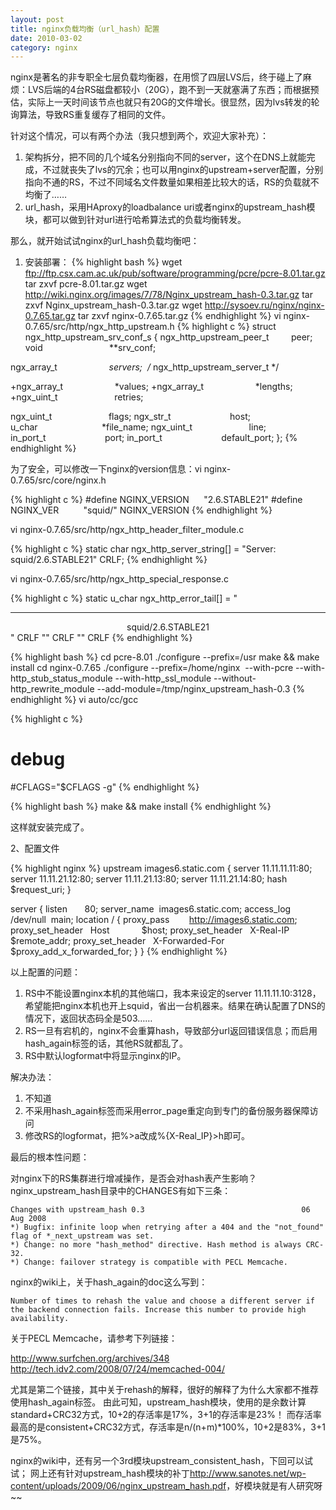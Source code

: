 ```yaml
---
layout: post
title: nginx负载均衡（url_hash）配置
date: 2010-03-02
category: nginx
---
```


nginx是著名的非专职全七层负载均衡器，在用惯了四层LVS后，终于碰上了麻烦：LVS后端的4台RS磁盘都较小（20G），跑不到一天就塞满了东西；而根据预估，实际上一天时间该节点也就只有20G的文件增长。很显然，因为lvs转发的轮询算法，导致RS重复缓存了相同的文件。

针对这个情况，可以有两个办法（我只想到两个，欢迎大家补充）：

1. 架构拆分，把不同的几个域名分别指向不同的server，这个在DNS上就能完成，不过就丧失了lvs的冗余；也可以用nginx的upstream+server配置，分别指向不通的RS，不过不同域名文件数量如果相差比较大的话，RS的负载就不均衡了……
2. url_hash，采用HAproxy的loadbalance uri或者nginx的upstream_hash模块，都可以做到针对url进行哈希算法式的负载均衡转发。

那么，就开始试试nginx的url_hash负载均衡吧：

1. 安装部署：
{% highlight bash %}
wget ftp://ftp.csx.cam.ac.uk/pub/software/programming/pcre/pcre-8.01.tar.gz
tar zxvf pcre-8.01.tar.gz
wget http://wiki.nginx.org/images/7/78/Nginx_upstream_hash-0.3.tar.gz
tar zxvf Nginx_upstream_hash-0.3.tar.gz
wget http://sysoev.ru/nginx/nginx-0.7.65.tar.gz
tar zxvf nginx-0.7.65.tar.gz
{% endhighlight %}
vi nginx-0.7.65/src/http/ngx_http_upstream.h
{% highlight c %}
struct ngx_http_upstream_srv_conf_s {
ngx_http_upstream_peer_t         peer;
void                           **srv_conf;

ngx_array_t                     *servers;  /* ngx_http_upstream_server_t */

+ngx_array_t                     *values;
+ngx_array_t                     *lengths;
+ngx_uint_t                       retries;

ngx_uint_t                       flags;
ngx_str_t                        host;
u_char                          *file_name;
ngx_uint_t                       line;
in_port_t                        port;
in_port_t                        default_port;
};
{% endhighlight %}

为了安全，可以修改一下nginx的version信息：vi nginx-0.7.65/src/core/nginx.h

{% highlight c %}
#define NGINX_VERSION      "2.6.STABLE21"
#define NGINX_VER          "squid/" NGINX_VERSION
{% endhighlight %}

vi nginx-0.7.65/src/http/ngx_http_header_filter_module.c

{% highlight c %}
static char ngx_http_server_string[] = "Server: squid/2.6.STABLE21" CRLF;
{% endhighlight %}

vi nginx-0.7.65/src/http/ngx_http_special_response.c

{% highlight c %}
static u_char ngx_http_error_tail[] =
"<hr><center>squid/2.6.STABLE21</center>" CRLF
"</body>" CRLF
"</html>" CRLF
{% endhighlight %}

{% highlight bash %}
cd pcre-8.01
./configure --prefix=/usr
make && make install
cd nginx-0.7.65
./configure --prefix=/home/nginx  --with-pcre --with-http_stub_status_module --with-http_ssl_module --without-http_rewrite_module --add-module=/tmp/nginx_upstream_hash-0.3
{% endhighlight %}
vi auto/cc/gcc

{% highlight c %}
# debug
#CFLAGS="$CFLAGS -g"
{% endhighlight %}

{% highlight bash %}
make && make install
{% endhighlight %}

这样就安装完成了。

2、配置文件

{% highlight nginx %}
upstream images6.static.com {
    server 11.11.11.11:80;
    server 11.11.21.12:80;
    server 11.11.21.13:80;
    server 11.11.21.14:80;
    hash    $request_uri;
}

server {
    listen       80;
    server_name  images6.static.com;
    access_log  /dev/null  main;
    location / {
        proxy_pass         http://images6.static.com;
        proxy_set_header   Host             $host;
        proxy_set_header   X-Real-IP        $remote_addr;
        proxy_set_header   X-Forwarded-For $proxy_add_x_forwarded_for;
    }
}
{% endhighlight %}

以上配置的问题：

1. RS中不能设置nginx本机的其他端口，我本来设定的server 11.11.11.10:3128，希望能把nginx本机也开上squid，省出一台机器来。结果在确认配置了DNS的情况下，返回状态码全是503……
2. RS一旦有宕机的，nginx不会重算hash，导致部分url返回错误信息；而启用hash_again标签的话，其他RS就都乱了。
3. RS中默认logformat中将显示nginx的IP。

解决办法：
1. 不知道
2. 不采用hash_again标签而采用error_page重定向到专门的备份服务器保障访问
3. 修改RS的logformat，把%>a改成%{X-Real_IP}>h即可。

最后的根本性问题：

对nginx下的RS集群进行增减操作，是否会对hash表产生影响？nginx_upstream_hash目录中的CHANGES有如下三条：

    Changes with upstream_hash 0.3                                   06 Aug 2008
    *) Bugfix: infinite loop when retrying after a 404 and the "not_found" flag of *_next_upstream was set.
    *) Change: no more "hash_method" directive. Hash method is always CRC-32.
    *) Change: failover strategy is compatible with PECL Memcache.

nginx的wiki上，关于hash_again的doc这么写到：

    Number of times to rehash the value and choose a different server if the backend connection fails. Increase this number to provide high availability.

关于PECL Memcache，请参考下列链接：

<a title="http://www.surfchen.org/archives/348" href="http://www.surfchen.org/archives/348">http://www.surfchen.org/archives/348</a>
<a href="http://tech.idv2.com/2008/07/24/memcached-004/">http://tech.idv2.com/2008/07/24/memcached-004/</a>

尤其是第二个链接，其中关于rehash的解释，很好的解释了为什么大家都不推荐使用hash_again标签。
由此可知，upstream_hash模块，使用的是余数计算standard+CRC32方式，10+2的存活率是17%，3+1的存活率是23%！
而存活率最高的是consistent+CRC32方式，存活率是n/(n+m)*100%，10+2是83%，3+1是75%。

nginx的wiki中，还有另一个3rd模块upstream_consistent_hash，下回可以试试；
网上还有针对upstream_hash模块的补丁<a href="http://www.sanotes.net/wp-content/uploads/2009/06/nginx_upstream_hash.pdf">http://www.sanotes.net/wp-content/uploads/2009/06/nginx_upstream_hash.pdf</a>，好模块就是有人研究呀~~


